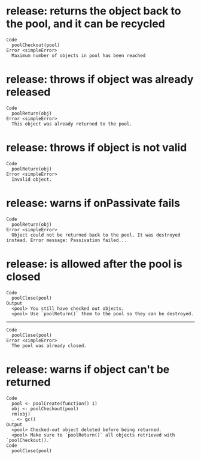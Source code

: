# release: returns the object back to the pool, and it can be recycled

    Code
      poolCheckout(pool)
    Error <simpleError>
      Maximum number of objects in pool has been reached

# release: throws if object was already released

    Code
      poolReturn(obj)
    Error <simpleError>
      This object was already returned to the pool.

# release: throws if object is not valid

    Code
      poolReturn(obj)
    Error <simpleError>
      Invalid object.

# release: warns if onPassivate fails

    Code
      poolReturn(obj)
    Error <simpleError>
      Object could not be returned back to the pool. It was destroyed instead. Error message: Passivation failed...

# release: is allowed after the pool is closed

    Code
      poolClose(pool)
    Output
      <pool> You still have checked out objects.
      <pool> Use `poolReturn()` them to the pool so they can be destroyed.

---

    Code
      poolClose(pool)
    Error <simpleError>
      The pool was already closed.

# release: warns if object can't be returned

    Code
      pool <- poolCreate(function() 1)
      obj <- poolCheckout(pool)
      rm(obj)
      . <- gc()
    Output
      <pool> Checked-out object deleted before being returned.
      <pool> Make sure to `poolReturn()` all objects retrieved with `poolCheckout().`
    Code
      poolClose(pool)


